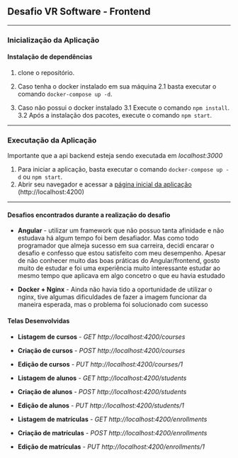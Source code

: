 <!-- # Programming Challenge -->
## Desafio VR Software - Frontend

---
### Inicialização da Aplicação
#### Instalação de dependências

1. clone o repositório.
2. Caso tenha o docker instalado em sua máquina
  2.1 basta executar o comando ```docker-compose up -d```.

3. Caso não possui o docker instalado
    3.1 Execute o comando ```npm install```.
    3.2 Após a instalação dos pacotes, execute o comando ```npm start```.
---
### Executação da Aplicação
Importante que a api backend esteja sendo executada em _localhost:3000_
1. Para iniciar a aplicação, basta executar o comando ```docker-compose up -d``` ou ```npm start```.
1. Abrir seu navegador e acessar a [página inicial da aplicação](http://localhost:4200) (http://localhost:4200)
---
#### Desafios encontrados durante a realização do desafio
- **Angular** - utilizar um framework que não possuo tanta afinidade e não estudava há algum tempo foi bem desafiador. Mas como todo programador que almeja sucesso em sua carreira, decidi encarar o desafio e confesso que estou satisfeito com meu desempenho.
Apesar de não conhecer muito das boas práticas do Angular/frontend, gosto muito de estudar e foi uma experiência muito interessante estudar ao mesmo tempo que aplicava em algo concetro o que eu havia estudado

- **Docker + Nginx** - Ainda não havia tido a oportunidade de utilizar o nginx, tive algumas dificuldades de fazer a imagem funcionar da maneira esperada, mas o problema foi solucionado com sucesso

#### Telas Desenvolvidas
- **Listagem de cursos** - *GET http://localhost:4200/courses*
- **Criação de cursos** - *POST http://localhost:4200/courses*
- **Edição de cursos** - *PUT http://localhost:4200/courses/1*

- **Listagem de alunos** - *GET http://localhost:4200/students*
- **Criação de alunos** - *POST http://localhost:4200/students*
- **Edição de alunos** - *PUT http://localhost:4200/students/1*

- **Listagem de matrículas** - *GET http://localhost:4200/enrollments*
- **Criação de matrículas** - *POST http://localhost:4200/enrollments*
- **Edição de matrículas** - *PUT http://localhost:4200/enrollments/1*
